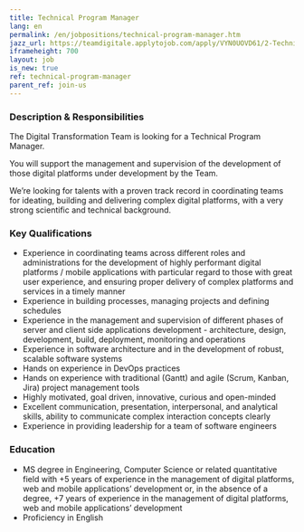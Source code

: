 ```yaml
---
title: Technical Program Manager
lang: en
permalink: /en/jobpositions/technical-program-manager.htm
jazz_url: https://teamdigitale.applytojob.com/apply/VYN0UOVD61/2-Technical-Program-Manager
iframeheight: 700
layout: job
is_new: true
ref: technical-program-manager
parent_ref: join-us
---
```


### Description & Responsibilities
The Digital Transformation Team is looking for a Technical Program Manager. 

You will support the management and supervision of the development of those digital platforms under development by the Team. 

We’re looking for talents with a proven track record in coordinating teams for ideating, building and delivering complex digital platforms, with a very strong scientific and technical background.


### Key Qualifications
- Experience in coordinating teams across different roles and administrations for the development of highly performant digital platforms / mobile applications with particular regard to those with great user experience, and ensuring proper delivery of complex platforms and services in a timely manner
- Experience in building processes, managing projects and defining schedules
- Experience in the management and supervision of different phases of server and client side applications development - architecture, design, development, build, deployment, monitoring and operations
- Experience in software architecture and in the development of robust, scalable software systems
- Hands on experience in DevOps practices
- Hands on experience with traditional (Gantt) and agile (Scrum, Kanban, Jira) project management tools 
- Highly motivated, goal driven, innovative, curious and open-minded
- Excellent communication, presentation, interpersonal, and analytical skills, ability to communicate complex interaction concepts clearly 
- Experience in providing leadership for a team of software engineers 


### Education
- MS degree in Engineering, Computer Science or related quantitative field with +5 years of experience in the management of digital platforms, web and mobile applications’ development or, in the absence of a degree, +7 years of experience in the management of digital platforms,  web and mobile applications’ development 
- Proficiency in English
